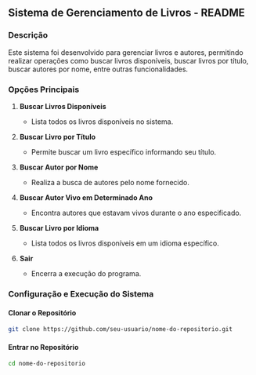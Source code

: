 ## Sistema de Gerenciamento de Livros - README

### Descrição
Este sistema foi desenvolvido para gerenciar livros e autores, permitindo realizar operações como buscar livros disponíveis, buscar livros por título, buscar autores por nome, entre outras funcionalidades.

### Opções Principais
1. **Buscar Livros Disponíveis**
   - Lista todos os livros disponíveis no sistema.

2. **Buscar Livro por Título**
   - Permite buscar um livro específico informando seu título.

3. **Buscar Autor por Nome**
   - Realiza a busca de autores pelo nome fornecido.

4. **Buscar Autor Vivo em Determinado Ano**
   - Encontra autores que estavam vivos durante o ano especificado.

5. **Buscar Livro por Idioma**
   - Lista todos os livros disponíveis em um idioma específico.

6. **Sair**
   - Encerra a execução do programa.

### Configuração e Execução do Sistema

#### Clonar o Repositório
```bash
git clone https://github.com/seu-usuario/nome-do-repositorio.git
```
#### Entrar no Repositório
```bash
cd nome-do-repositorio
```
